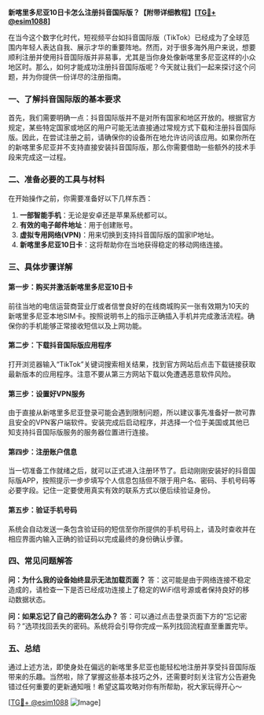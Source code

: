 **新喀里多尼亚10日卡怎么注册抖音国际版？【附带详细教程】[[TG💪+ @esim1088](https://t.me/s/esim1088)]**

在当今这个数字化时代，短视频平台如抖音国际版（TikTok）已经成为了全球范围内年轻人表达自我、展示才华的重要阵地。然而，对于很多海外用户来说，想要顺利注册并使用抖音国际版并非易事，尤其是当你身处像新喀里多尼亚这样的小众地区时。那么，如何才能成功注册抖音国际版呢？今天就让我们一起来探讨这个问题，并为你提供一份详尽的注册指南。

### 一、了解抖音国际版的基本要求

首先，我们需要明确一点：抖音国际版并不是对所有国家和地区开放的。根据官方规定，某些特定国家或地区的用户可能无法直接通过常规方式下载和注册抖音国际版。因此，在尝试注册之前，请确保你的设备所在地允许访问该应用。如果你所在的新喀里多尼亚并不支持直接安装抖音国际版，那么你需要借助一些额外的技术手段来完成这一过程。

### 二、准备必要的工具与材料

在开始操作之前，你需要准备好以下几样东西：

1. **一部智能手机**：无论是安卓还是苹果系统都可以。
2. **有效的电子邮件地址**：用于创建账号。
3. **虚拟专用网络(VPN)**：用来切换到支持抖音国际版的国家IP地址。
4. **新喀里多尼亚10日卡**：这将帮助你在当地获得稳定的移动网络连接。

### 三、具体步骤详解

#### 第一步：购买并激活新喀里多尼亚10日卡

前往当地的电信运营商营业厅或者信誉良好的在线商城购买一张有效期为10天的新喀里多尼亚本地SIM卡。按照说明书上的指示正确插入手机并完成激活流程。确保你的手机能够正常接收短信以及上网功能。

#### 第二步：下载抖音国际版应用程序

打开浏览器输入“TikTok”关键词搜索相关结果，找到官方网站后点击下载链接获取最新版本的应用程序。注意不要从第三方网站下载以免遭遇恶意软件风险。

#### 第三步：设置好VPN服务

由于直接从新喀里多尼亚登录可能会遇到限制问题，所以建议事先准备好一款可靠且安全的VPN客户端软件。安装完成后启动程序，并选择一个位于美国或其他已知支持抖音国际版服务的服务器位置进行连接。

#### 第四步：注册账户信息

当一切准备工作就绪之后，就可以正式进入注册环节了。启动刚刚安装好的抖音国际版APP，按照提示一步步填写个人信息包括但不限于用户名、密码、手机号码等必要字段。记住一定要使用真实有效的联系方式以便后续验证身份。

#### 第五步：验证手机号码

系统会自动发送一条包含验证码的短信至你所提供的手机号码上，请及时查收并在相应界面内输入正确的验证码以完成最终的身份确认步骤。

### 四、常见问题解答

**问：为什么我的设备始终显示无法加载页面？**
答：这可能是由于网络连接不稳定造成的，请检查一下是否已经成功连接上了稳定的WiFi信号源或者保持良好的移动数据状态。

**问：如果忘记了自己的密码怎么办？**
答：可以通过点击登录页面下方的“忘记密码？”选项找回丢失的密码。系统将会引导你完成一系列找回流程直至重置完毕。

### 五、总结

通过上述方法，即使身处在偏远的新喀里多尼亚也能轻松地注册并享受抖音国际版带来的乐趣。当然啦，除了掌握这些基本技巧之外，还需要时刻关注官方公告避免错过任何重要的更新通知哦！希望这篇攻略对你有所帮助，祝大家玩得开心～

[[TG💪+ @esim1088](https://t.me/s/esim1088) ![Image](https://i.postimg.cc/4NQfJmqS/Snipaste-2025-05-13-00-14-12.png)]